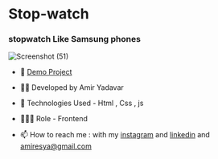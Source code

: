 # Stop-watch

### stopwatch Like Samsung phones


![Screenshot (51)](https://user-images.githubusercontent.com/110972269/201138970-c26930f8-bac0-4655-99e9-01ccd8b0a3de.png)


- 🔗 [Demo Project](https://amir-yadavar.github.io/Stop-watch-mini-exercise-/)

- 👨‍💻 Developed by Amir Yadavar

- 🤖 Technologies Used - Html , Css  , js

- 🕵🏻‍♀️ Role - Frontend

- 📫 How to reach me : with my [instagram](https://instagram.com/amir_yadavar_?igshid=YmMyMTA2M2Y=) and [linkedin](https://www.linkedin.com/in/amir-yadavar-269904242/) and amiresya@gmail.com
